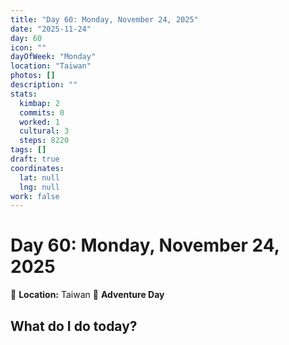 ```yaml
---
title: "Day 60: Monday, November 24, 2025"
date: "2025-11-24"
day: 60
icon: ""
dayOfWeek: "Monday"
location: "Taiwan"
photos: []
description: ""
stats:
  kimbap: 2
  commits: 0
  worked: 1
  cultural: 3
  steps: 8220
tags: []
draft: true
coordinates:
  lat: null
  lng: null
work: false
---
```

# Day 60: Monday, November 24, 2025

📍 **Location:** Taiwan
🎒 **Adventure Day**

## What do I do today?


